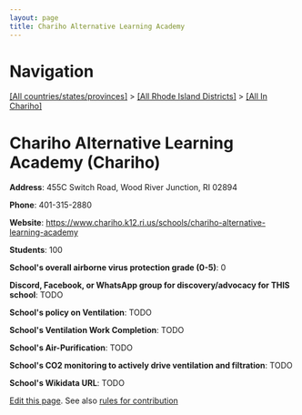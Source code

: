 ```yaml
---
layout: page
title: Chariho Alternative Learning Academy
---
```

# Navigation

[[All countries/states/provinces]](../../..) > [[All Rhode Island Districts]](../..) > [[All In Chariho]](..)

# Chariho Alternative Learning Academy (Chariho)

**Address**: 455C Switch Road, Wood River Junction, RI 02894

**Phone**: 401-315-2880

**Website**: <https://www.chariho.k12.ri.us/schools/chariho-alternative-learning-academy>

**Students**: 100

**School's overall airborne virus protection grade (0-5)**: 0

**Discord, Facebook, or WhatsApp group for discovery/advocacy for THIS school**: TODO

**School's policy on Ventilation**: TODO

**School's Ventilation Work Completion**: TODO

**School's Air-Purification**: TODO

**School's CO2 monitoring to actively drive ventilation and filtration**: TODO

**School's Wikidata URL**: TODO


[Edit this page](https://github.com/ventilate-schools/RI/edit/main/./Chariho/Chariho_Alternative_Learning_Academy.md). See also [rules for contribution](../../../contribution-rules/)